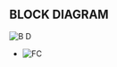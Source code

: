 ## BLOCK DIAGRAM
![B D](https://user-images.githubusercontent.com/98878562/157106338-928360eb-8f3c-409a-a86a-1c54d9421026.jpg)
 - ![FC](https://user-images.githubusercontent.com/98878562/157109747-93de5654-7835-4663-a602-916b143d2d6d.png)
